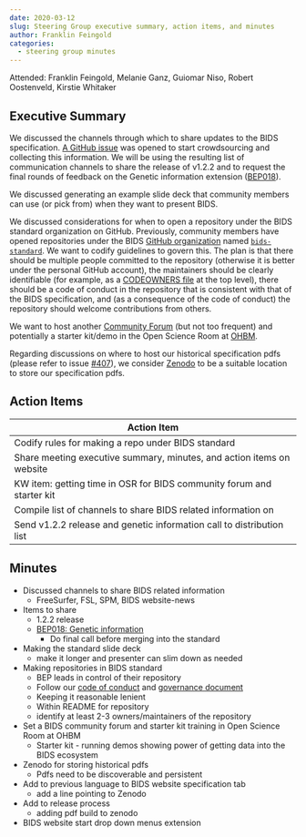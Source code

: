 ```yaml
---
date: 2020-03-12
slug: Steering Group executive summary, action items, and minutes
author: Franklin Feingold
categories:
  - steering group minutes
---
```


<!-- more -->



Attended: Franklin Feingold, Melanie Ganz, Guiomar Niso, Robert Oostenveld, Kirstie Whitaker



## Executive Summary

We discussed the channels through which to share updates to the BIDS specification.
[A GitHub issue](https://github.com/bids-standard/bids-specification/issues/415) was opened to start crowdsourcing and collecting this information.
We will be using the resulting list of communication channels to share the release of v1.2.2 and to request the final rounds of feedback on the Genetic information extension ([BEP018](https://github.com/bids-standard/bids-specification/pull/395)).

We discussed generating an example slide deck that community members can  use (or pick from) when they want to present BIDS.

We discussed considerations for when to open a repository under the BIDS standard organization on GitHub.
Previously, community members have opened repositories under the BIDS
[GitHub organization](https://docs.github.com/en/organizations/collaborating-with-groups-in-organizations/about-organizations)
named [`bids-standard`](https://github.com/bids-standard).
We want to codify guidelines to govern this.
The plan is that there should be multiple people committed to the repository (otherwise it is better under the personal GitHub account), the maintainers should be clearly identifiable (for example, as a
[CODEOWNERS file](https://docs.github.com/en/repositories/managing-your-repositorys-settings-and-features/customizing-your-repository/about-code-owners#about-code-owners)
at the top level), there should be a code of conduct in the repository that is consistent with that of the BIDS specification, and (as a consequence of the code of conduct) the repository should welcome contributions from others.

We want to host another [Community Forum](https://bids.neuroimaging.io/2020/01/02/announcement-community-forum-events.html) (but not too frequent) and potentially a starter kit/demo in the Open Science Room at [OHBM](https://www.humanbrainmapping.org).

Regarding discussions on where to host our historical specification pdfs (please refer to issue [#407](https://github.com/bids-standard/bids-specification/pull/407)), we consider [Zenodo](https://zenodo.org/) to be a suitable location to store our specification pdfs.

## Action Items

| Action Item |
| -------- |
| Codify rules for making a repo under BIDS standard |
| Share meeting executive summary, minutes, and action items on website |
| KW item: getting time in OSR for BIDS community forum and starter kit |
| Compile list of channels to share BIDS related information on |
| Send v1.2.2 release and genetic information call to distribution list |

## Minutes

- Discussed channels to share BIDS related information
  - FreeSurfer, FSL, SPM, BIDS website-news
- Items to share
  - 1.2.2 release
  - [BEP018: Genetic information](https://github.com/bids-standard/bids-specification/pull/395)
    - Do final call before merging into the standard
- Making the standard slide deck
  - make it longer and presenter can slim down as needed
- Making repositories in BIDS standard
  - BEP leads in control of their repository
  - Follow our [code of conduct](https://github.com/bids-standard/bids-specification/blob/master/CODE_OF_CONDUCT.md) and [governance document](https://docs.google.com/document/d/1R-J2lL9V_wIkYhye4zH-feyl4P4J8NyO40rIYyY141o/)
  - Keeping it reasonable lenient
  - Within README for repository
  - identify at least 2-3 owners/maintainers of the repository
- Set a BIDS community forum and starter kit training in Open Science Room at OHBM
  - Starter kit - running demos showing power of getting data into the BIDS ecosystem
- Zenodo for storing historical pdfs
  - Pdfs need to be discoverable and persistent
- Add to previous language to BIDS website specification tab
  - add a line pointing to Zenodo
- Add to release process
  - adding pdf build to zenodo
- BIDS website start drop down menus extension
